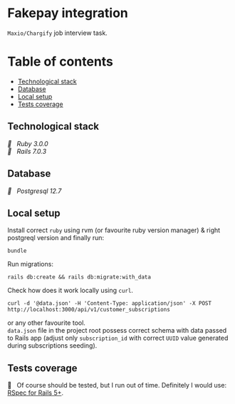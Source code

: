 # Fakepay integration

`Maxio/Chargify` job interview task.

# Table of contents

- [Technological stack](#technological-stack)
- [Database](#database)
- [Local setup](#local-setup)
- [Tests coverage](#tests-coverage)

## Technological stack

*:gem: &nbsp; Ruby 3.0.0\
:light_rail: &nbsp; Rails 7.0.3*

## Database

*:minidisc: &nbsp; Postgresql 12.7*

## Local setup

Install correct `ruby` using rvm (or favourite ruby version manager) & right postgreql version and finally run:

```
bundle
```

Run migrations:

```
rails db:create && rails db:migrate:with_data
```

Check how does it work locally using `curl`.
```
curl -d '@data.json' -H 'Content-Type: application/json' -X POST http://localhost:3000/api/v1/customer_subscriptions
```

or any other favourite tool.\
`data.json` file in the project root possess correct schema with data passed to Rails app (adjust only `subscription_id` with correct `UUID` value generated during subscriptions seeding).

## Tests coverage

:microscope: &nbsp; Of course should be tested, but I run out of time. Definitely I would use: [RSpec for Rails 5+](https://github.com/rspec/rspec-rails).
